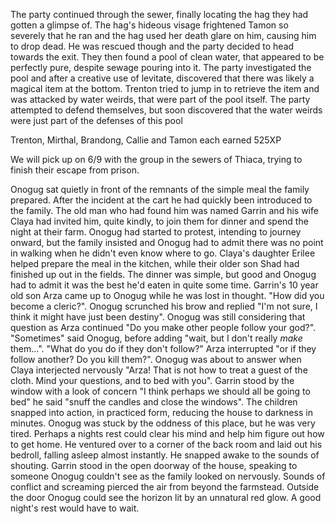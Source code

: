 The party continued through the sewer, finally locating the hag they had gotten a glimpse of.  The hag's hideous visage frightened Tamon so severely that he ran and the hag used her death glare on him, causing him to drop dead.  He was rescued though and the party decided to head towards the exit.
They then found a pool of clean water, that appeared to be perfectly pure, despite sewage pouring into it.  The party investigated the pool and after a creative use of levitate, discovered that there was likely a magical item at the bottom.  Trenton tried to jump in to retrieve the item and was attacked by water weirds, that were part of the pool itself.  The party attempted to defend themselves, but soon discovered that the water weirds were just part of the defenses of this pool


Trenton, Mirthal, Brandong, Callie and Tamon each earned 525XP

We will pick up on 6/9 with the group in the sewers of Thiaca, trying to finish their escape from prison.

Onogug sat quietly in front of the remnants of the simple meal the family prepared.  After the incident at the cart he had quickly been introduced to the family.  The old man who had found him was named Garrin and his wife Claya had invited him, quite kindly, to join them for dinner and spend the night at their farm.  Onogug had started to protest, intending to journey onward, but the family insisted and Onogug had to admit there was no point in walking when he didn't even know where to go.  Claya's daughter Erilee helped prepare the meal in the kitchen, while their older son Shad had finished up out in the fields.  The dinner was simple, but good and Onogug had to admit it was the best he'd eaten in quite some time. 
Garrin's 10 year old son Arza came up to Onogug while he was lost in thought.  "How did you become a cleric?".  Onogug scrunched his brow and replied "I'm not sure, I think it might have just been destiny".  Onogug was still considering that question as Arza continued "Do you make other people follow your god?".  "Sometimes" said Onogug, before adding "wait, but I don't really *make* them...".  "What do you do if they don't follow?" Arza interrupted "or if they follow another?  Do you kill them?".  Onogug was about to answer when Claya interjected nervously "Arza! That is not how to treat a guest of the cloth.  Mind your questions, and to bed with you".  Garrin stood by the window with a look of concern "I think perhaps we should all be going to bed" he said "snuff the candles and close the windows".  The children snapped into action, in practiced form, reducing the house to darkness in minutes.  Onogug was stuck by the oddness of this place, but he was very tired.  Perhaps a nights rest could clear his mind and help him figure out how to get home.  He ventured over to a corner of the back room and laid out his bedroll, falling asleep almost instantly.
He snapped awake to the sounds of shouting.  Garrin stood in the open doorway of the house, speaking to someone Onogug couldn't see as the family looked on nervously.  Sounds of conflict and screaming pierced the air from beyond the farmstead. Outside the door Onogug could see the horizon lit by an unnatural red glow.  A good night's rest would have to wait.
